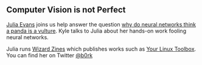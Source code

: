 ## Computer Vision is not Perfect

[Julia Evans](https://jvns.ca/) joins us help answer the question [why do neural networks think a panda is a vulture](https://codewords.recurse.com/issues/five/why-do-neural-networks-think-a-panda-is-a-vulture).  Kyle talks to Julia about her hands-on work fooling neural networks.

Julia runs [Wizard Zines](https://wizardzines.com/) which publishes works such as [Your Linux Toolbox](https://www.amazon.com/Your-Linux-Toolbox-Julia-Evans/dp/1593279779).  You can find her on Twitter [@b0rk](https://twitter.com/b0rk)

